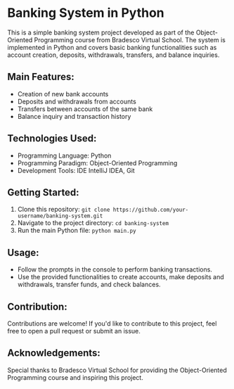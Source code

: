 # Banking System in Python

This is a simple banking system project developed as part of the Object-Oriented Programming course from Bradesco Virtual School. The system is implemented in Python and covers basic banking functionalities such as account creation, deposits, withdrawals, transfers, and balance inquiries.

## Main Features:
- Creation of new bank accounts
- Deposits and withdrawals from accounts
- Transfers between accounts of the same bank
- Balance inquiry and transaction history

## Technologies Used:
- Programming Language: Python
- Programming Paradigm: Object-Oriented Programming
- Development Tools: IDE IntelliJ IDEA, Git

## Getting Started:
1. Clone this repository: `git clone https://github.com/your-username/banking-system.git`
2. Navigate to the project directory: `cd banking-system`
3. Run the main Python file: `python main.py`

## Usage:
- Follow the prompts in the console to perform banking transactions.
- Use the provided functionalities to create accounts, make deposits and withdrawals, transfer funds, and check balances.

## Contribution:
Contributions are welcome! If you'd like to contribute to this project, feel free to open a pull request or submit an issue.


## Acknowledgements:
Special thanks to Bradesco Virtual School for providing the Object-Oriented Programming course and inspiring this project.

